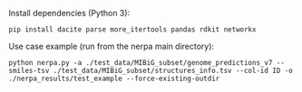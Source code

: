 Install dependencies (Python 3):
```
pip install dacite parse more_itertools pandas rdkit networkx  
```


Use case example (run from the nerpa main directory):

```
python nerpa.py -a ./test_data/MIBiG_subset/genome_predictions_v7 --smiles-tsv ./test_data/MIBiG_subset/structures_info.tsv --col-id ID -o ./nerpa_results/test_example --force-existing-outdir
```
